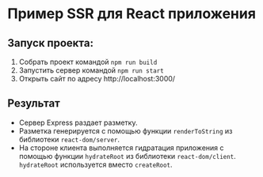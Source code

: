 # Пример SSR для React приложения
## Запуск проекта:
1. Собрать проект командой ```npm run build```
2. Запустить сервер командой ```npm run start```
3. Открыть сайт по адресу http://localhost:3000/
## Результат
- Сервер Express раздает разметку.
- Разметка генерируется с помощью функции `renderToString` из библиотеки `react-dom/server`.
- На стороне клиента выполняется гидратация приложения с помощью функции `hydrateRoot` из библиотеки `react-dom/client`. `hydrateRoot` используется вместо `createRoot`.